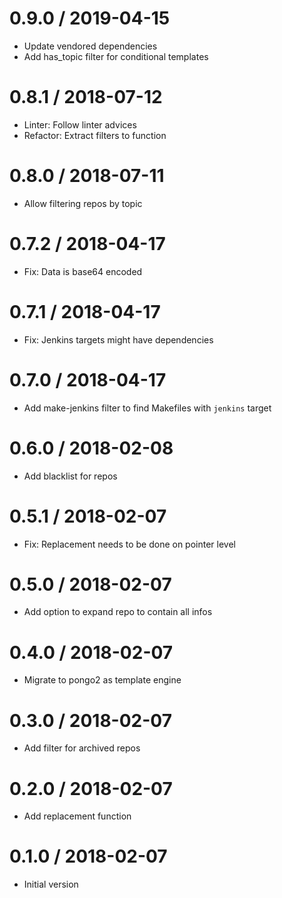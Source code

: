 # 0.9.0 / 2019-04-15

  * Update vendored dependencies
  * Add has\_topic filter for conditional templates

# 0.8.1 / 2018-07-12

  * Linter: Follow linter advices
  * Refactor: Extract filters to function

# 0.8.0 / 2018-07-11

  * Allow filtering repos by topic

# 0.7.2 / 2018-04-17

  * Fix: Data is base64 encoded

# 0.7.1 / 2018-04-17

  * Fix: Jenkins targets might have dependencies

# 0.7.0 / 2018-04-17

  * Add make-jenkins filter to find Makefiles with `jenkins` target

# 0.6.0 / 2018-02-08

  * Add blacklist for repos

# 0.5.1 / 2018-02-07

  * Fix: Replacement needs to be done on pointer level

# 0.5.0 / 2018-02-07

  * Add option to expand repo to contain all infos

# 0.4.0 / 2018-02-07

  * Migrate to pongo2 as template engine

# 0.3.0 / 2018-02-07

  * Add filter for archived repos

# 0.2.0 / 2018-02-07

  * Add replacement function

# 0.1.0 / 2018-02-07

  * Initial version
